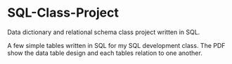 # SQL-Class-Project
Data dictionary and relational schema class project written in SQL. 

A few simple tables written in SQL for my SQL development class. The PDF show the data table design and 
each tables relation to one another.
